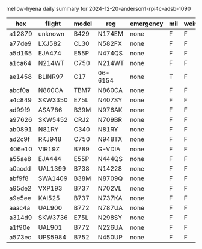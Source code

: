 mellow-hyena daily summary for 2024-12-20-anderson1-rpi4c-adsb-1090

|hex|flight|model|reg|emergency|mil|weirdo|
|--|--|--|--|--|--|--|
|a12879|unknown|B429|N174EM|none|F|F|
|a77de9|LXJ582|CL30|N582FX|none|F|F|
|a5d165|EJA474|E55P|N474QS|none|F|F|
|a1ca64|N214WT|C750|N214WT|none|F|F|
|ae1458|BLINR97|C17|06-6154|none|T|F|
|abcf0a|N860CA|TBM7|N860CA|none|F|F|
|a4c849|SKW3350|E75L|N407SY|none|F|F|
|ad99f9|ASA786|B39M|N976AK|none|F|F|
|a97626|SKW5452|CRJ2|N709BR|none|F|F|
|ab0891|N81RY|C340|N81RY|none|F|F|
|ad2c9f|RKJ948|C750|N948TX|none|F|F|
|406e10|VIR19Z|B789|G-VDIA|none|F|F|
|a55ae8|EJA444|E55P|N444QS|none|F|F|
|a0acdd|UAL1399|B738|N14228|none|F|F|
|abf9f8|SWA1409|B38M|N8709Q|none|F|F|
|a95de2|VXP193|B737|N702VL|none|F|F|
|a9e5ee|KAI525|B737|N737KA|none|F|F|
|aaac4a|UAL900|B772|N787UA|none|F|F|
|a314d9|SKW3736|E75L|N298SY|none|F|F|
|a1f90e|UAL901|B772|N226UA|none|F|F|
|a573ec|UPS5984|B752|N450UP|none|F|F|
